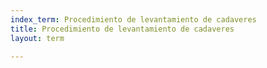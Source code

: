 ```yaml
---
index_term: Procedimiento de levantamiento de cadaveres
title: Procedimiento de levantamiento de cadaveres
layout: term

---
```

